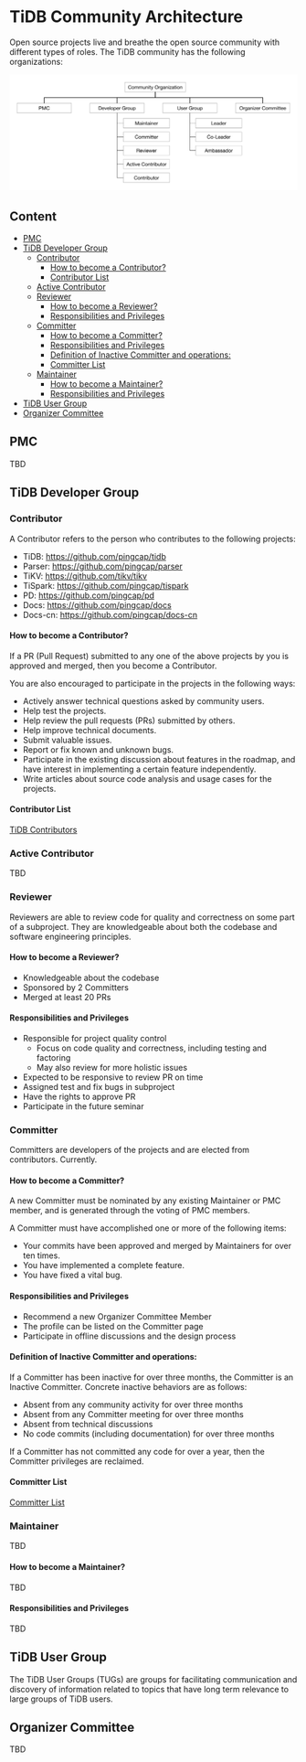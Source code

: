 # TiDB Community Architecture

Open source projects live and breathe the open source community with different
types of roles. The TiDB community has the following organizations:

![TiDB Community Architecture](../media/architecture.svg)

## Content

<!-- vim-markdown-toc GFM -->

* [PMC](#pmc)
* [TiDB Developer Group](#tidb-developer-group)
    * [Contributor](#contributor)
        * [How to become a Contributor?](#how-to-become-a-contributor)
        * [Contributor List](#contributor-list)
    * [Active Contributor](#active-contributor)
    * [Reviewer](#reviewer)
        * [How to become a Reviewer?](#how-to-become-a-reviewer)
        * [Responsibilities and Privileges](#responsibilities-and-privileges)
    * [Committer](#committer)
        * [How to become a Committer?](#how-to-become-a-committer)
        * [Responsibilities and Privileges](#responsibilities-and-privileges-1)
        * [Definition of Inactive Committer and operations:](#definition-of-inactive-committer-and-operations)
        * [Committer List](#committer-list)
    * [Maintainer](#maintainer)
        * [How to become a Maintainer?](#how-to-become-a-maintainer)
        * [Responsibilities and Privileges](#responsibilities-and-privileges-2)
* [TiDB User Group](#tidb-user-group)
* [Organizer Committee](#organizer-committee)

<!-- vim-markdown-toc -->

## PMC

TBD

## TiDB Developer Group

### Contributor

A Contributor refers to the person who contributes to the following projects:

* TiDB: https://github.com/pingcap/tidb
* Parser: https://github.com/pingcap/parser
* TiKV: https://github.com/tikv/tikv
* TiSpark: https://github.com/pingcap/tispark
* PD: https://github.com/pingcap/pd
* Docs: https://github.com/pingcap/docs
* Docs-cn: https://github.com/pingcap/docs-cn

#### How to become a Contributor?

If a PR (Pull Request) submitted to any one of the above projects by you is
approved and merged, then you become a Contributor.

You are also encouraged to participate in the projects in the following ways:

* Actively answer technical questions asked by community users.
* Help test the projects.
* Help review the pull requests (PRs) submitted by others.
* Help improve technical documents.
* Submit valuable issues.
* Report or fix known and unknown bugs.
* Participate in the existing discussion about features in the roadmap, and
  have interest in implementing a certain feature independently.
* Write articles about source code analysis and usage cases for the
  projects.

#### Contributor List

[TiDB Contributors](./contributor-list.md)

### Active Contributor

TBD

### Reviewer

Reviewers are able to review code for quality and correctness on some part of a
subproject. They are knowledgeable about both the codebase and software
engineering principles.

#### How to become a Reviewer?

* Knowledgeable about the codebase
* Sponsored by 2 Committers
* Merged at least 20 PRs 

#### Responsibilities and Privileges

* Responsible for project quality control
    * Focus on code quality and correctness, including testing and factoring 
    * May also review for more holistic issues
* Expected to be responsive to review PR on time
* Assigned test and fix bugs in subproject 
* Have the rights to approve PR
* Participate in the future seminar

### Committer

Committers are developers of the projects and are elected from contributors.
Currently.

#### How to become a Committer?

A new Committer must be nominated by any existing Maintainer or PMC member, and
is generated through the voting of PMC members.

A Committer must have accomplished one or more of the following items:

* Your commits have been approved and merged by Maintainers for over ten times.
* You have implemented a complete feature.
* You have fixed a vital bug.

#### Responsibilities and Privileges

* Recommend a new Organizer Committee Member
* The profile can be listed on the Committer page
* Participate in offline discussions and the design process

#### Definition of Inactive Committer and operations:

If a Committer has been inactive for over three months, the Committer is an
Inactive Committer.  Concrete inactive behaviors are as follows:

* Absent from any community activity for over three months
* Absent from any Committer meeting for over three months
* Absent from technical discussions
* No code commits (including documentation) for over three months

If a Committer has not committed any code for over a year, then the Committer
privileges are reclaimed.

#### Committer List

[Committer List](./committer-list.md)

### Maintainer

TBD

#### How to become a Maintainer?

TBD

#### Responsibilities and Privileges

TBD

## TiDB User Group

The TiDB User Groups (TUGs) are groups for facilitating communication and
discovery of information related to topics that have long term relevance to
large groups of TiDB users.

## Organizer Committee

TBD
